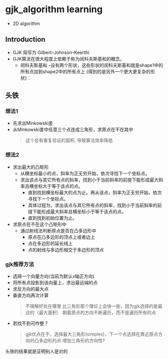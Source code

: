 # gjk_algorithm learning

- 2D algorithm

## Introduction

- GJK 简写为 Gilbert–Johnson–Keerthi
- GJK算法在很大程度上依赖于称为闵科夫斯基和的概念。
  - 闵科夫斯基和
    -设有两个形状，这些形状的闵科夫斯基和就是shape1中的所有点加到shape2中的所有点上
            {得到的是另外一个更大更复杂的形状}：

## 头铁

### 想法1

- 先求出Minkowski差
- 从Minkowski差中任意三个点连成三角形，求原点在不在其中
  > 这个会有重复验证的面积, 导致算法效率降低

### 想法2

- 求出最大的凸矩形
  - 从横坐标最小的点，斜率为正无穷开始，依次寻找下一个坐标点。
  - 求出该点与其它所有点的斜率，找到小于当前斜率的前提下能形成最大斜率且横坐标大于等于该点的点。
    - 直到找到横坐标最大的点为止。再从该点，斜率为正无穷开始，依次寻找下一个坐标点。
    - 具体过程为，求出该点与其它所有点的斜率，找到小于当前斜率的前提下能形成最大斜率且横坐标小于等于该点的点。
    - 直到找到初始位置为止。
- 求原点在不在这个凸矩形中
  - 通过射线法判断原点是否在凸多边形中
    - 原点在凸多边形的顶点上或者边上
    - 点在多边形的延长线上
    - 点的射线与多边形相交于多边形的顶点

### gjk推荐方法

- 选择一个向量方向(当前为默认x轴正方向)
- 将所有点投影到该向量上，求出最远端的点
- 求反方向的最大点
- 垂直方向再次计算
  > 不理解好处在哪里
  > 比三角形那个理论上会快一些，因为gjk选择的是最远的（最大面积）
  > 朝着原点的方向不断遍历，而不是遍历所有的点
- 若找不到可咋整？
   > gjk优点在于，选择最大三角形(simplex)，下一个点选择在靠近原点方向的凸多边形的点
   > 增加三角形的方向性?

头铁的结果就是证明别人是对的
